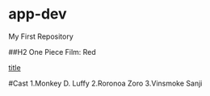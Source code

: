 # app-dev
My First Repository

##H2 One Piece Film: Red

[title](https://www.onepiece-film.jp/en/)

#Cast
1.Monkey D. Luffy
2.Roronoa Zoro
3.Vinsmoke Sanji
